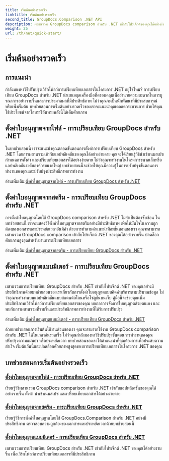 ```yaml
---
title: เริ่มต้นอย่างรวดเร็ว
linktitle: เริ่มต้นอย่างรวดเร็ว
second_title: GroupDocs.Comparison .NET API
description: ผสานรวม GroupDocs comparison สำหรับ .NET เข้ากับโปรเจ็กต์ของคุณได้อย่างง่ายดาย เรียนรู้วิธีการตั้งค่าใบอนุญาตที่มีประสิทธิภาพสำหรับขั้นตอนการเปรียบเทียบเอกสารที่แม่นยำ
weight: 25
url: /th/net/quick-start/
---
```


# เริ่มต้นอย่างรวดเร็ว


## การแนะนำ

กำลังมองหาวิธีปรับปรุงเวิร์กโฟลว์การเปรียบเทียบเอกสารในโครงการ .NET อยู่ใช่ไหม? การเปรียบเทียบ GroupDocs สำหรับ .NET นำเสนอชุดเครื่องมือที่ครอบคลุมเพื่ออำนวยความสะดวกในการบูรณาการอย่างราบรื่นและการประมวลผลที่มีประสิทธิภาพ ไม่ว่าคุณจะเป็นนักพัฒนาที่มีประสบการณ์หรือเพิ่งเริ่มต้น บทช่วยสอนการเริ่มต้นอย่างรวดเร็วของเราจะแนะนำคุณตลอดกระบวนการ ช่วยให้คุณใช้ประโยชน์จากไลบรารีอันทรงพลังนี้ได้เต็มศักยภาพ

## ตั้งค่าใบอนุญาตจากไฟล์ - การเปรียบเทียบ GroupDocs สำหรับ .NET

ในบทช่วยสอนนี้ เราจะแนะนำคุณตลอดขั้นตอนการตั้งค่าการเปรียบเทียบ GroupDocs สำหรับ .NET โดยการผสานรวมเข้ากับแอปพลิเคชันของคุณได้อย่างง่ายดาย คุณจะได้เรียนรู้วิธีนำเข้าเนมสเปซ กำหนดการตั้งค่า และเปรียบเทียบเอกสารได้อย่างง่ายดาย ไม่ว่าคุณจะทำงานในโครงการขนาดเล็กหรือแอปพลิเคชันระดับองค์กรขนาดใหญ่ บทช่วยสอนนี้จะช่วยให้คุณมีความรู้ในการปรับปรุงขั้นตอนการทำงานของคุณและปรับปรุงประสิทธิภาพการทำงาน

 อ่านเพิ่มเติม:[ตั้งค่าใบอนุญาตจากไฟล์ - การเปรียบเทียบ GroupDocs สำหรับ .NET](./set-license-from-file/)

## ตั้งค่าใบอนุญาตจากสตรีม - การเปรียบเทียบ GroupDocs สำหรับ .NET

การตั้งค่าใบอนุญาตโดยใช้ GroupDocs comparison สำหรับ .NET ไม่จำเป็นต้องซับซ้อน ในบทช่วยสอนนี้ เราจะแสดงวิธีตั้งค่าใบอนุญาตจากสตรีมอย่างมีประสิทธิภาพ เพื่อให้มั่นใจในความถูกต้องของเอกสารและประหยัดเวลาอันมีค่า ด้วยการทำตามคำแนะนำทีละขั้นตอนของเรา คุณจะสามารถผสานรวม GroupDocs comparison เข้ากับโปรเจ็กต์ .NET ของคุณได้อย่างราบรื่น ปลดล็อกศักยภาพสูงสุดสำหรับงานการเปรียบเทียบเอกสาร

 อ่านเพิ่มเติม:[ตั้งค่าใบอนุญาตจากสตรีม - การเปรียบเทียบ GroupDocs สำหรับ .NET](./set-license-from-stream/)

## ตั้งค่าใบอนุญาตแบบมิเตอร์ - การเปรียบเทียบ GroupDocs สำหรับ .NET

ผสานรวมการเปรียบเทียบ GroupDocs สำหรับ .NET เข้ากับโปรเจ็กต์ .NET ของคุณอย่างมีประสิทธิภาพด้วยบทช่วยสอนของเราเกี่ยวกับการตั้งค่าใบอนุญาตแบบคิดค่าบริการตามปริมาณข้อมูล ไม่ว่าคุณจะทำงานบนแอปพลิเคชันแบบสแตนด์อโลนหรือโซลูชันบนเว็บ คู่มือนี้จะช่วยคุณเพิ่มประสิทธิภาพเวิร์กโฟลว์การเปรียบเทียบเอกสารของคุณ บอกลาการจัดการใบอนุญาตด้วยตนเอง และพบกับการผสานรวมที่ราบรื่นและประสิทธิภาพการทำงานที่ได้รับการปรับปรุง

 อ่านเพิ่มเติม:[ตั้งค่าใบอนุญาตแบบมิเตอร์ - การเปรียบเทียบ GroupDocs สำหรับ .NET](./set-metered-license/)

ด้วยบทช่วยสอนการเริ่มต้นใช้งานด่วนของเรา คุณจะสามารถใช้งาน GroupDocs comparison สำหรับ .NET ได้ในเวลาอันรวดเร็ว ไม่ว่าคุณกำลังมองหาวิธีปรับปรุงขั้นตอนการทำงานของคุณ ปรับปรุงความแม่นยำ หรือประหยัดเวลา บทช่วยสอนของเราให้คำแนะนำที่คุณต้องการเพื่อประสบความสำเร็จ เริ่มต้นวันนี้และปลดล็อกศักยภาพสูงสุดของการเปรียบเทียบเอกสารในโครงการ .NET ของคุณ
## บทช่วยสอนการเริ่มต้นอย่างรวดเร็ว
### [ตั้งค่าใบอนุญาตจากไฟล์ - การเปรียบเทียบ GroupDocs สำหรับ .NET](./set-license-from-file/)
เรียนรู้วิธีผสานรวม GroupDocs comparison สำหรับ .NET เข้ากับแอปพลิเคชันของคุณได้อย่างราบรื่น ตั้งค่า นำเข้าเนมสเปซ และเปรียบเทียบเอกสารได้อย่างง่ายดาย
### [ตั้งค่าใบอนุญาตจากสตรีม - การเปรียบเทียบ GroupDocs สำหรับ .NET](./set-license-from-stream/)
เรียนรู้วิธีการตั้งค่าใบอนุญาตโดยใช้ GroupDocs.Comparison สำหรับ .NET อย่างมีประสิทธิภาพ ตรวจสอบความถูกต้องของเอกสารและประหยัดเวลาด้วยบทช่วยสอนนี้
### [ตั้งค่าใบอนุญาตแบบมิเตอร์ - การเปรียบเทียบ GroupDocs สำหรับ .NET](./set-metered-license/)
ผสานรวมการเปรียบเทียบ GroupDocs สำหรับ .NET เข้ากับโปรเจ็กต์ .NET ของคุณได้อย่างราบรื่น เพื่อเวิร์กโฟลว์การเปรียบเทียบเอกสารที่มีประสิทธิภาพ
